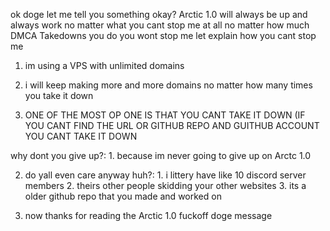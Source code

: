 ok doge let me tell you something okay? Arctic 1.0 will always be up and always work no matter what you cant stop me at all no matter how much DMCA Takedowns you do you wont stop me let explain how you cant stop me

1. im using a VPS with unlimited domains

2. i will keep making more and more domains no matter how many times you take it down

3. ONE OF THE MOST OP ONE IS THAT YOU CANT TAKE IT DOWN (IF YOU CANT FIND THE URL OR GITHUB REPO AND GUITHUB ACCOUNT YOU CANT TAKE IT DOWN

why dont you give up?: 1. because im never going to give up on Arctc 1.0

2. do yall even care anyway huh?: 1. i littery have like 10 discord server members 2. theirs other people skidding your other websites 3. its a older github repo that you made and worked on

3. now thanks for reading the Arctic 1.0 fuckoff doge message
